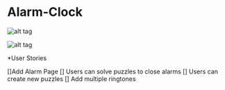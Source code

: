 # Alarm-Clock

![alt tag](https://github.com/andreiyugurau/Alarm-Clock/blob/master/IMG_1035.jpeg)

![alt tag](https://github.com/andreiyugurau/Alarm-Clock/blob/master/IMG_4693.jpeg)


*User Stories

[]Add Alarm Page
[] Users can solve puzzles to close alarms
[] Users can create new puzzles
[] Add multiple ringtones